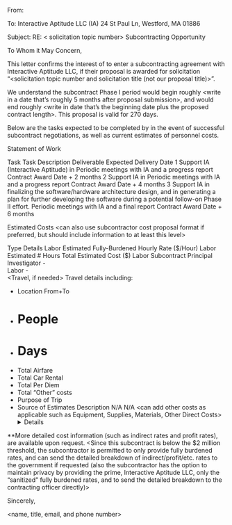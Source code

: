 <date>

From: 
<entity>

To:
Interactive Aptitude LLC (IA)
24 St Paul Ln, Westford, MA 01886

Subject: RE: < solicitation topic number> Subcontracting Opportunity


To Whom it May Concern,

This letter confirms the interest of <entity> to enter a subcontracting agreement with Interactive Aptitude LLC, if their proposal is awarded for solicitation “<solicitation topic number and solicitation title (not our proposal title)>”.

We understand the subcontract Phase I period would begin roughly <write in a date that’s roughly 5 months after proposal submission>, and would end roughly <write in date that’s the beginning date plus the proposed contract length>. This proposal is valid for 270 days.

Below are the tasks expected to be completed by <entity> in the event of successful subcontract negotiations, as well as current estimates of personnel costs. 


Statement of Work

Task	Task Description	Deliverable	Expected Delivery Date
1	Support IA (Interactive Aptitude) in <fill in>	Periodic meetings with IA and a progress report	Contract Award Date + 2 months
2	Support IA in <fill in>	Periodic meetings with IA and a progress report	Contract Award Date + 4 months
3	Support IA in finalizing the software/hardware architecture design, and in generating a plan for further developing the software during a potential follow-on Phase II effort.	Periodic meetings with IA and a final report	Contract Award Date + 6 months








Estimated Costs <can also use subcontractor cost proposal format if preferred, but should include information to at least this level>

Type	Details	Labor Estimated Fully-Burdened Hourly Rate ($/Hour)	Labor Estimated # Hours	Total Estimated Cost ($)
Labor	Subcontract Principal Investigator - <also include name if key personnel on proposal>			
Labor	<role> - <also include name if key personnel on proposal>			
<Travel, if needed>	Travel details including: 
-	Location From+To
-	# People
-	# Days
-	Total Airfare
-	Total Car Rental
-	Total Per Diem
-	Total “Other” costs
-	Purpose of Trip
-	Source of Estimates Description	N/A	N/A	
<can add other costs as applicable such as Equipment, Supplies, Materials, Other Direct Costs>	<details>	N/A	N/A	
			TOTAL:	
*Total estimated costs do not exceed <funding amount we want to allocate to the subcontractor;
STTR Phase 1 and Phase 2: Research Institution needs to have between 30% and 60% of the total funding;
SBIR Phase 1: subcontracts can be up to 33% of the total funding
  SBIR Phase 2: subcontracts can be up to 50% of the total funding
>

**More detailed cost information (such as indirect rates and profit rates), are available upon request. <Since this subcontract is below the $2 million threshold, the subcontractor is permitted to only provide fully burdened rates, and can send the detailed breakdown of indirect/profit/etc. rates to the government if requested (also the subcontractor has the option to maintain privacy by providing the prime, Interactive Aptitude LLC, only the “sanitized” fully burdened rates, and to send the detailed breakdown to the contracting officer directly)>


Sincerely,

<name, title, email, and phone number>

<signature>

